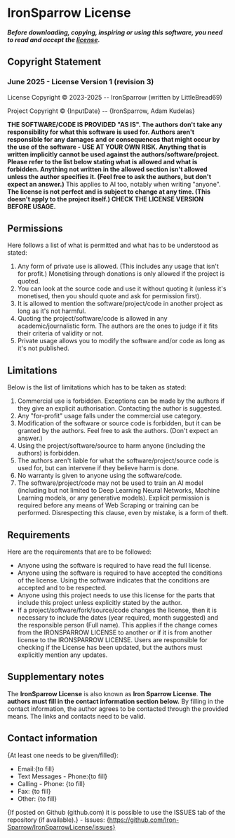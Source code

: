 # IronSparrow License

***Before downloading, copying, inspiring or using this software, you need to read and accept the [license](https://github.com/Iron-Sparrow/IronSparrowLicense/blob/main/IRONSPARROWLICENSE_ver1.md).***

## Copyright Statement

### June 2025 - License Version 1 (revision 3)

License Copyright © 2023-2025 -- IronSparrow (written by LittleBread69)

Project Copyright © {InputDate} -- {IronSparrow, Adam Kudelas}

**THE SOFTWARE/CODE IS PROVIDED "AS IS".  The authors don't take any responsibility for what this software is used for. Authors aren't responsible for any damages and or consequences that might occur by the use of the software - USE AT YOUR OWN RISK. Anything that is written implicitly cannot be used against the authors/software/project. Please refer to the list below stating what is allowed and what is forbidden. Anything not written in the allowed section isn't allowed unless the author specifies it. (Feel free to ask the authors, but don't expect an answer.)**
This applies to AI too, notably when writing "anyone".
**The license is not perfect and is subject to change at any time. (This doesn't apply to the project itself.) CHECK THE LICENSE VERSION BEFORE USAGE.**

## Permissions

Here follows a list of what is permitted and what has to be understood as stated:

 1. Any form of private use is allowed. (This includes any usage that isn't for profit.) Monetising through donations is only allowed if the project is quoted.
 2. You can look at the source code and use it without quoting it (unless it's monetised, then you should quote and ask for permission first).
 3. It is allowed to mention the software/project/code in another project as long as it's not harmful.
 4. Quoting the project/software/code is allowed in any academic/journalistic form. The authors are the ones to judge if it fits their criteria of validity or not.
 5. Private usage allows you to modify the software and/or code as long as it's not published.

## Limitations

Below is the list of limitations which has to be taken as stated:

 1. Commercial use is forbidden. Exceptions can be made by the authors if they give an explicit authorisation. Contacting the author is suggested.
 2. Any "for-profit" usage falls under the commercial use category.
 3. Modification of the software or source code is forbidden, but it can be granted by the authors. Feel free to ask the authors. (Don't expect an answer.)
 4. Using the project/software/source to harm anyone (including the authors) is forbidden.
 5. The authors aren't liable for what the software/project/source code is used for, but can intervene if they believe harm is done.
 6. No warranty is given to anyone using the software/code.
 7. The software/project/code may not be used to train an AI model (including but not limited to Deep Learning Neural Networks, Machine Learning models, or any generative models). Explicit permission is required before any means of Web Scraping or training can be performed. Disrespecting this clause, even by mistake, is a form of theft.

## Requirements

Here are the requirements that are to be followed:

- Anyone using the software is required to have read the full license.
- Anyone using the software is required to have accepted the conditions of the license. Using the software indicates that the conditions are accepted and to be respected.
- Anyone using this project needs to use this license for the parts that include this project unless explicitly stated by the author.
- If a project/software/fork/source/code changes the license, then it is necessary to include the dates (year required, month suggested) and the responsible person (Full name). This applies if the change comes from the IRONSPARROW LICENSE to another or if it is from another license to the IRONSPARROW LICENSE. Users are responsible for checking if the License has been updated, but the authors must explicitly mention any updates.

## Supplementary notes

The **IronSparrow License** is also known as **Iron Sparrow License**.
**The authors must fill in the contact information section below.**
By filling in the contact information, the author agrees to be contacted through the provided means. The links and contacts need to be valid.

## Contact information

{At least one needs to be given/filled}:
 - Email:{to fill}
 - Text Messages - Phone:{to fill}
 - Calling - Phone: {to fill}
 - Fax: {to fill}
 - Other: {to fill}


{If posted on Github (github.com) it is possible to use the ISSUES tab of the repository (if available).}
    - Issues: {https://github.com/Iron-Sparrow/IronSparrowLicense/issues}
